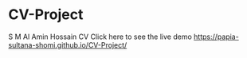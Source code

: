 # CV-Project
S M Al Amin Hossain CV
Click here to see the live demo https://papia-sultana-shomi.github.io/CV-Project/
